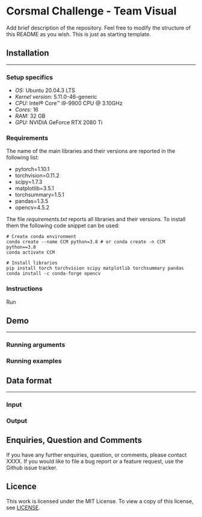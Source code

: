 # Corsmal Challenge - Team Visual 

Add brief description of the repository. Feel free to modify the structure of this README as you wish. This is just as starting template. 


## Installation

---

### Setup specifics
* *OS:* Ubuntu 20.04.3 LTS
* *Kernel version:* 5.11.0-46-generic
* *CPU:* Intel® Core™ i9-9900 CPU @ 3.10GHz
* *Cores:* 16 
* *RAM:* 32 GB
* *GPU:* NVIDIA GeForce RTX 2080 Ti

### Requirements
The name of the main libraries and their versions are reported in the following list:
* pytorch=1.10.1
* torchvision=0.11.2
* scipy=1.7.3
* matplotlib=3.5.1 
* torchsummary=1.5.1
* pandas=1.3.5
* opencv=4.5.2

The file *requirements.txt* reports all libraries and their versions. To install them the following code snippet can be used:

    # Create conda environment
    conda create --name CCM python=3.8 # or conda create -n CCM python==3.8
    conda activate CCM
    
    # Install libraries
    pip install torch torchvision scipy matplotlib torchsummary pandas
    conda install -c conda-forge opencv



### Instructions
Run 


## Demo

---

### Running arguments


### Running examples



## Data format

---


### Input


### Output




## Enquiries, Question and Comments

If you have any further enquiries, question, or comments, please contact <email>XXXX</email>. 
If you would like to file a bug report or a feature request, use the Github issue tracker. 


## Licence

This work is licensed under the MIT License.  To view a copy of this license, see
[LICENSE](LICENSE).


